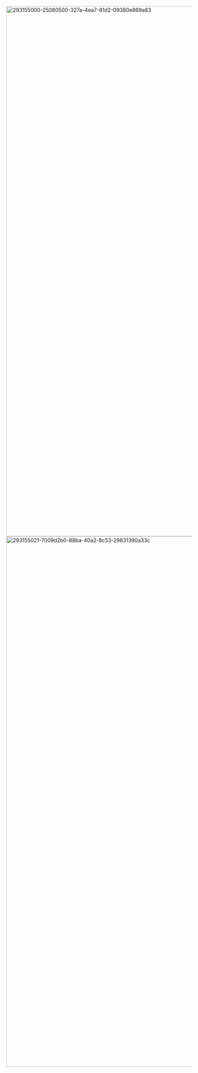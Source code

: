 <img width="1440" alt="293155000-25080500-327a-4ea7-81d2-09380e869a83" src="https://github.com/sanskritividushi/WeatherApp/assets/118161229/d0a19e08-a755-4bc6-a56c-92e2b0c6c11e">
<img width="1440" alt="293155021-7009d2b0-88ba-40a2-8c53-29831390a33c" src="https://github.com/sanskritividushi/WeatherApp/assets/118161229/c22f3038-add6-4edb-8765-664918510c94">
